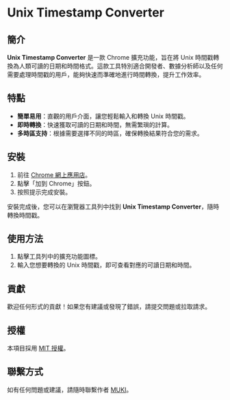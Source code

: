 # Unix Timestamp Converter

## 簡介

**Unix Timestamp Converter** 是一款 Chrome 擴充功能，旨在將 Unix 時間戳轉換為人類可讀的日期和時間格式。這款工具特別適合開發者、數據分析師以及任何需要處理時間戳的用戶，能夠快速而準確地進行時間轉換，提升工作效率。

## 特點

- **簡單易用**：直觀的用戶介面，讓您輕鬆輸入和轉換 Unix 時間戳。
- **即時轉換**：快速獲取可讀的日期和時間，無需繁瑣的計算。
- **多時區支持**：根據需要選擇不同的時區，確保轉換結果符合您的需求。

## 安裝

1. 前往 [Chrome 網上應用店](https://chromewebstore.google.com/detail/unix-timestamp-converter/biolgldjminicieeikbpppncabcjbfao)。
2. 點擊「加到 Chrome」按鈕。
3. 按照提示完成安裝。

安裝完成後，您可以在瀏覽器工具列中找到 **Unix Timestamp Converter**，隨時轉換時間戳。

## 使用方法

1. 點擊工具列中的擴充功能圖標。
2. 輸入您想要轉換的 Unix 時間戳，即可查看對應的可讀日期和時間。

## 貢獻

歡迎任何形式的貢獻！如果您有建議或發現了錯誤，請提交問題或拉取請求。

## 授權

本項目採用 [MIT 授權](LICENSE)。

## 聯繫方式

如有任何問題或建議，請隨時聯繫作者 [MUKI](https://muki.tw)。
